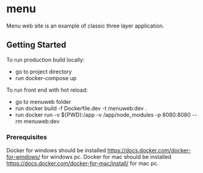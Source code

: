 # menu
Menu web site is an example of classic three layer application.

## Getting Started
To run production build locally:
- go to project directory
- run docker-compose up

To run front end with hot reload:
 - go to menuweb folder
 - run docker build -f Dockerfile.dev -t menuweb:dev  .
 - run docker run -v ${PWD}:/app -v /app/node_modules -p 8080:8080 --rm menuweb:dev
 
 ### Prerequisites
 Docker for windows should be installed https://docs.docker.com/docker-for-windows/ for windows pc.
 Docker for mac should be installed https://docs.docker.com/docker-for-mac/install/ for mac pc.

